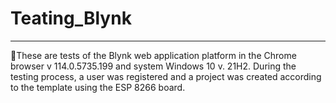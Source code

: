 # Teating_Blynk
_____________________________________________________________________________________________________________________________________________________________
 :small_orange_diamond:These are tests of the Blynk web application platform in the Chrome browser v 114.0.5735.199  and system Windows 10 v. 21H2. During the testing process, 
a user was registered and a project was created according to the template using the ESP 8266 board.
